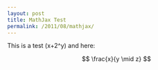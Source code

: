 ```yaml
---
layout: post
title: MathJax Test
permalink: /2011/08/mathjax/
---
```


This is a test \(x+2^y\) and here:

$$
\frac{x}{y \mid z}
$$

